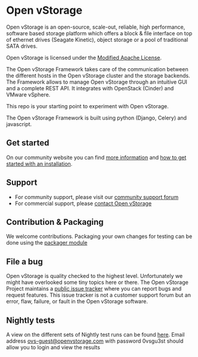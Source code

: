 # Open vStorage

Open vStorage is an open-source, scale-out, reliable, high performance, software based storage platform which offers a block & file interface on top of ethernet drives (Seagate Kinetic), object storage or a pool of traditional SATA drives.

Open vStorage is licensed under the [Modified Apache License](http://www.openvstorage.org/license).

The Open vStorage Framework takes care of the communication between the different hosts in the Open vStorage cluster and the storage backends. The Framework allows to manage Open vStorage through an intuitive GUI and a complete REST API. It integrates with OpenStack (Cinder) and VMware vSphere.

This repo is your starting point to experiment with Open vStorage.

The Open vStorage Framework is built using python (Django, Celery) and javascript.

## Get started

On our community website you can find [more information](https://www.openvstorage.org) and [how to get started with an installation](https://openvstorage.gitbooks.io/openvstorage/content/Installation/index.html).

## Support
* For community support, please visit our [community support forum](https://groups.google.com/forum/#!forum/open-vstorage)
* For commercial support, please [contact Open vStorage](https://www.openvstorage.com/en/#footer)

## Contribution & Packaging

We welcome contributions.
Packaging your own changes for testing can be done using the [packager module](https://github.com/openvstorage/framework-tools/blob/master/packaging/packager.py)

## File a bug
Open vStorage is quality checked to the highest level. Unfortunately we might have overlooked some tiny topics here or there. The Open vStorage Project maintains a [public issue tracker](https://github.com/openvstorage/openvstorage/issues) where you can report bugs and request features. This issue tracker is not a customer support forum but an error, flaw, failure, or fault in the Open vStorage software.

## Nightly tests

A view on the different sets of Nightly test runs can be found [here](http://testrail.openvstorage.com/index.php?/runs/overview/10).
Email address ovs-guest@openvstorage.com with password 0vsgu3st should allow you to login and view the results
